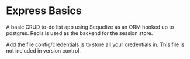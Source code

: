 # Express Basics

A basic CRUD to-do list app using Sequelize as an ORM hooked up to postgres.
Redis is used as the backend for the session store. 

Add the file config/credentials.js to store all your credentials in.
This file is not included in version control.


